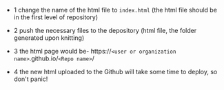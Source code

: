 * 1 change the name of the html file to `index.html` (the html file should be in the first level of repository)

* 2 push the necessary files to the depository (html file, the folder generated upon knitting)

* 3 the html page would be-  https://`<user or organization name>`.github.io/`<Repo name>`/

* 4 the new html uploaded to the Github will take some time to deploy, so don't panic!
